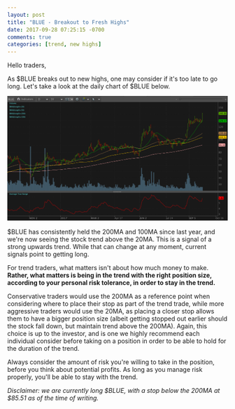 ```yaml
---
layout: post
title: "BLUE - Breakout to Fresh Highs"
date: 2017-09-28 07:25:15 -0700
comments: true
categories: [trend, new highs]
---
```


Hello traders,

As $BLUE breaks out to new highs, one may consider if it's too late to go long. Let's take a look at the daily chart of $BLUE below.

[![BLUE Daily - 2017-09-28](/images/blog/20170928/blue_daily.png)](/images/blog/20170928/blue_daily.png)

$BLUE has consistently held the 200MA and 100MA since last year, and we're now seeing the stock trend above the 20MA. This is a signal of a strong upwards trend. While that can change at any moment, current signals point to getting long.

For trend traders, what matters isn't about how much money to make. **Rather, what matters is being in the trend with the right position size, according to your personal risk tolerance, in order to stay in the trend.**

Conservative traders would use the 200MA as a reference point when considering where to place their stop as part of the trend trade, while more aggressive traders would use the 20MA, as placing a closer stop allows them to have a bigger position size (albeit getting stopped out earlier should the stock fall down, but maintain trend above the 200MA). Again, this choice is up to the investor, and is one we highly recommend each individual consider before taking on a position in order to be able to hold for the duration of the trend.

Always consider the amount of risk you're willing to take in the position, before you think about potential profits. As long as you manage risk properly, you'll be able to stay with the trend.

*Disclaimer: we are currently long $BLUE, with a stop below the 200MA at $85.51 as of the time of writing.*
